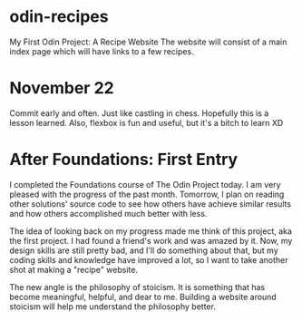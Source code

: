 # odin-recipes
My First Odin Project: A Recipe Website
The website will consist of a main index page which will have links to a few 
recipes.

# November 22
Commit early and often. Just like castling in chess. Hopefully this is a lesson 
learned. Also, flexbox is fun and useful, but it's a bitch to learn XD


# After Foundations: First Entry

I completed the Foundations course of The Odin Project today. I am very pleased
with the progress of the past month. Tomorrow, I plan on reading other 
solutions' source code to see how others have achieve similar results and how
others accomplished much better with less. 

The idea of looking back on my progress made me think of this project, aka the
first project. I had found a friend's work and was amazed by it. Now, my 
design skills are still pretty bad, and I'll do something about that, but my 
coding skills and knowledge have improved a lot, so I want to take another
shot at making a "recipe" website. 

The new angle is the philosophy of stoicism. It is something that has become 
meaningful, helpful, and dear to me. Building a website around stoicism will 
help me understand the philosophy better. 